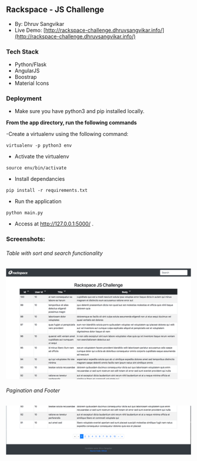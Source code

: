 
## Rackspace - JS Challenge
- By: Dhruv Sangvikar
- Live Demo: [http://rackspace-challenge.dhruvsangvikar.info/](http://rackspace-challenge.dhruvsangvikar.info/)
### Tech Stack

- Python/Flask
- AngularJS 
- Boostrap
- Material Icons

### Deployment
- Make sure you have python3 and pip installed locally.

**From the app directory, run the following commands**

-Create a virtualenv using the following command:

``` 
virtualenv -p python3 env
```
- Activate the virtualenv
```
source env/bin/activate
```
- Install dependancies
```
pip install -r requirements.txt
```
- Run the application
```
python main.py
```
- Access at http://127.0.0.1:5000/ .

### Screenshots:

###### *Table with sort and search functionality*

![Table with sort and search functionality](https://raw.githubusercontent.com/meets7/rackspace-js-challenge/master/screenshots/Screen%20Shot%202018-04-15%20at%207.42.10%20PM.png)

###### *Pagination and Footer*
![Pagination UI and footer](https://raw.githubusercontent.com/meets7/rackspace-js-challenge/master/screenshots/Screen%20Shot%202018-04-15%20at%207.42.19%20PM.png)